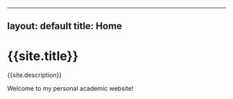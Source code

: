 

---
layout: default
title: Home
---

# {{site.title}}

{{site.description}}

Welcome to my personal academic website!
